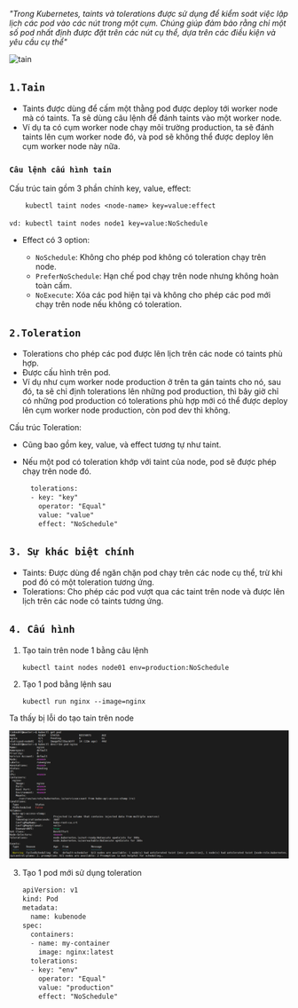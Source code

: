 _"Trong Kubernetes, taints và tolerations được sử dụng để kiểm soát việc lập lịch các pod vào các nút trong một cụm. Chúng giúp đảm bảo rằng chỉ một số pod nhất định được đặt trên các nút cụ thể, dựa trên các điều kiện và yêu cầu cụ thể"_

![tain](../../image/tain.jbg)

## `1.Tain`

- Taints được dùng để cấm một thằng pod được deploy tới worker node mà có taints. Ta sẽ dùng câu lệnh để đánh taints vào một worker node.
- Ví dụ ta có cụm worker node chạy môi trường production, ta sẽ đánh taints lên cụm worker node đó, và pod sẽ không thể được deploy lên cụm worker node này nữa.

### `Câu lệnh cấu hình tain`

Cấu trúc tain gồm 3 phần chính key, value, effect:

    	kubectl taint nodes <node-name> key=value:effect

    vd: kubectl taint nodes node1 key=value:NoSchedule

- Effect có 3 option:

  - `NoSchedule`: Không cho phép pod không có toleration chạy trên node.
  - `PreferNoSchedule`: Hạn chế pod chạy trên node nhưng không hoàn toàn cấm.
  - `NoExecute`: Xóa các pod hiện tại và không cho phép các pod mới chạy trên node nếu không có toleration.

## `2.Toleration`

- Tolerations cho phép các pod được lên lịch trên các node có taints phù hợp.
- Được cấu hình trên pod.
- Ví dụ như cụm worker node production ở trên ta gán taints cho nó, sau đó, ta sẽ chỉ định tolerations lên những pod production, thì bây giờ chỉ có những pod production có tolerations phù hợp mới có thể được deploy lên cụm worker node production, còn pod dev thì không.

Cấu trúc Toleration:

- Cũng bao gồm key, value, và effect tương tự như taint.
- Nếu một pod có toleration khớp với taint của node, pod sẽ được phép chạy trên node đó.

        tolerations:
        - key: "key"
          operator: "Equal"
          value: "value"
          effect: "NoSchedule"

## `3. Sự khác biệt chính`

- Taints: Được dùng để ngăn chặn pod chạy trên các node cụ thể, trừ khi pod đó có một toleration tương ứng.
- Tolerations: Cho phép các pod vượt qua các taint trên node và được lên lịch trên các node có taints tương ứng.

## `4. Cấu hình`

1.  Tạo tain trên node 1 bằng câu lệnh

        kubectl taint nodes node01 env=production:NoSchedule

2.  Tạo 1 pod bằng lệnh sau

        kubectl run nginx --image=nginx

Ta thấy bị lỗi do tạo tain trên node

![tain1](../../image/tain1.png)

3.  Tạo 1 pod mới sử dụng toleration

        apiVersion: v1
        kind: Pod
        metadata:
          name: kubenode
        spec:
          containers:
          - name: my-container
            image: nginx:latest
          tolerations:
          - key: "env"
            operator: "Equal"
            value: "production"
            effect: "NoSchedule"
